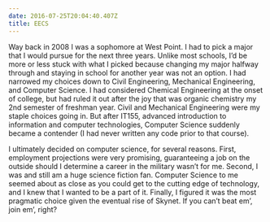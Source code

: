 ```yaml
---
date: 2016-07-25T20:04:40.407Z
title: EECS
---
```



Way back in 2008 I was a sophomore at West Point.  I had to pick a major that I would pursue for the next three years.
Unlike most schools, I’d be more or less stuck with what I picked because changing my major halfway through and 
staying in school for another year was not an option. I had narrowed my choices down to Civil Engineering, Mechanical
Engineering, and Computer Science.  I had considered Chemical Engineering at the onset of college, but had ruled it 
out after the joy that was organic chemistry my 2nd semester of freshman year.  Civil and Mechanical Engineering 
were my staple choices going in.  But after IT155, advanced introduction to information and computer technologies,
Computer Science suddenly became a contender (I had never written any code prior to that course).

I ultimately decided on computer science, for several reasons.  First, employment projections were very promising,
guaranteeing a job on the outside should I determine a career in the military wasn’t for me.  Second, I was and still
am a huge science fiction fan.  Computer Science to me seemed about as close as you could get to the cutting edge of 
technology, and I knew that I wanted to be a part of it.  Finally, I figured it was the most pragmatic choice given
the eventual rise of Skynet.  If you can’t beat em’, join em’, right?

